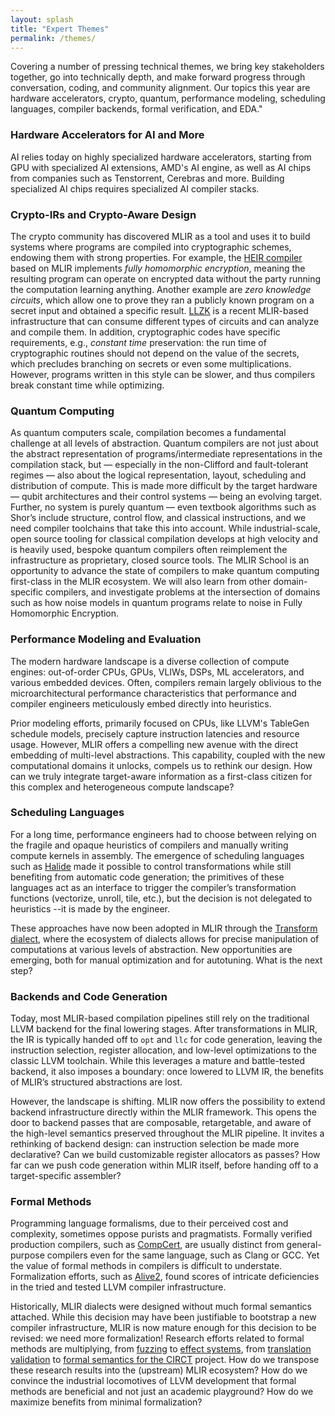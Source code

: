 ```yaml
---
layout: splash
title: "Expert Themes"
permalink: /themes/
---
```


Covering a number of pressing technical themes, we bring key stakeholders
together, go into technically depth, and make forward progress through
conversation, coding, and community alignment. Our topics this year are
hardware accelerators, crypto, quantum, performance modeling, scheduling
languages, compiler backends, formal verification, and EDA."

### Hardware Accelerators for AI and More

AI relies today on highly specialized hardware accelerators, starting from GPU with specialized AI extensions,
AMD's AI engine, as well as AI chips from companies such as Tenstorrent, Cerebras and more. Building specialized AI chips requires specialized AI compiler stacks.

### Crypto-IRs and Crypto-Aware Design

The crypto community has discovered MLIR as a tool and uses it to build systems where programs are compiled into cryptographic schemes, endowing them with strong properties. For example, the [HEIR compiler](https://heir.dev/) based on MLIR implements *fully homomorphic encryption*, meaning the resulting program can operate on encrypted data without the party running the computation learning anything. Another example are *zero knowledge circuits*, which allow one to prove they ran a publicly known program on a secret input and obtained a specific result. [LLZK](https://veridise.github.io/llzk-lib/main/) is a recent MLIR-based infrastructure that can consume different types of circuits and can analyze and compile them. In addition, cryptographic codes have specific requirements, e.g., *constant time* preservation: the run time of cryptographic routines should not depend on the value of the secrets, which precludes branching on secrets or even some multiplications. However, programs written in this style can be slower, and thus compilers break constant time while optimizing.

### Quantum Computing

As quantum computers scale, compilation becomes a fundamental challenge at all levels of abstraction. Quantum compilers are not just about the abstract representation of programs/intermediate representations in the compilation stack, but — especially in the non-Clifford and fault-tolerant regimes — also about the logical representation, layout, scheduling and distribution of compute. This is made more difficult by the target hardware — qubit architectures and their control systems — being an evolving target. 
Further, no system is purely quantum — even textbook algorithms such as Shor’s include structure, control flow, and classical instructions, and we need compiler toolchains that take this into account. While industrial-scale, open source tooling for classical compilation develops at high velocity and is heavily used, bespoke quantum compilers often reimplement the infrastructure as proprietary, closed source tools. 
The MLIR School is an opportunity to advance the state of compilers to make quantum computing first-class in the MLIR ecosystem. We will also learn from other domain-specific compilers, and investigate problems at the intersection of domains such as how noise models in quantum programs relate to noise in Fully Homomorphic Encryption.

### Performance Modeling and Evaluation

The modern hardware landscape is a diverse collection of compute engines: out-of-order CPUs, GPUs, VLIWs, DSPs, ML accelerators, and various embedded devices. Often, compilers remain largely oblivious to the microarchitectural performance characteristics that performance and compiler engineers meticulously embed directly into heuristics.

Prior modeling efforts, primarily focused on CPUs, like LLVM's TableGen schedule models, precisely capture instruction latencies and resource usage. However, MLIR offers a compelling new avenue with the direct embedding of multi-level abstractions. This capability, coupled with the new computational domains it unlocks, compels us to rethink our design. How can we truly integrate target-aware information as a first-class citizen for this complex and heterogeneous compute landscape?

### Scheduling Languages

For a long time, performance engineers had to choose between relying on the fragile and opaque heuristics of compilers and manually writing compute kernels in assembly. The emergence of scheduling languages such as [Halide](https://halide-lang.org/) made it possible to control transformations while still benefiting from automatic code generation; the primitives of these languages act as an interface to trigger the compiler’s transformation functions (vectorize, unroll, tile, etc.), but the decision is not delegated to heuristics --it is made by the engineer.

These approaches have now been adopted in MLIR through the [Transform dialect](https://mlir.llvm.org/docs/Dialects/Transform/), where the ecosystem of dialects allows for precise manipulation of computations at various levels of abstraction. New opportunities are emerging, both for manual optimization and for autotuning. What is the next step?

### Backends and Code Generation

Today, most MLIR-based compilation pipelines still rely on the traditional LLVM backend for the final lowering stages. After transformations in MLIR, the IR is typically handed off to ```opt``` and ```llc``` for code generation, leaving the instruction selection, register allocation, and low-level optimizations to the classic LLVM toolchain. While this leverages a mature and battle-tested backend, it also imposes a boundary: once lowered to LLVM IR, the benefits of MLIR’s structured abstractions are lost.

However, the landscape is shifting. MLIR now offers the possibility to extend backend infrastructure directly within the MLIR framework. This opens the door to backend passes that are composable, retargetable, and aware of the high-level semantics preserved throughout the MLIR pipeline. It invites a rethinking of backend design: can instruction selection be made more declarative? Can we build customizable register allocators as passes? How far can we push code generation within MLIR itself, before handing off to a target-specific assembler?

### Formal Methods

Programming language formalisms, due to their perceived cost and complexity, sometimes oppose purists and pragmatists. Formally verified production compilers, such as [CompCert](https://compcert.org/), are usually distinct from general-purpose compilers even for the same language, such as Clang or GCC. Yet the value of formal methods in compilers is difficult to understate. Formalization efforts, such as [Alive2](https://github.com/AliveToolkit/alive2), found scores of intricate deficiencies in the tried and tested LLVM compiler infrastructure.

Historically, MLIR dialects were designed without much formal semantics attached. While this decision may have been justifiable to bootstrap a new compiler infrastructure, MLIR is now mature enough for this decision to be revised: we need more formalization! Research efforts related to formal methods are multiplying, from [fuzzing](https://dl.acm.org/doi/abs/10.1145/3650212.3680360) to [effect systems](https://dl.acm.org/doi/abs/10.1145/3597926.3605239), from [translation validation](http://www.worldscientific.com/doi/abs/10.1142/S021819402450030X) to [formal semantics for the CIRCT](https://arxiv.org/abs/2404.18756) project. How do we transpose these research results into the (upstream) MLIR ecosystem? How do we convince the industrial locomotives of LLVM development that formal methods are beneficial and not just an academic playground? How do we maximize benefits from minimal formalization?
